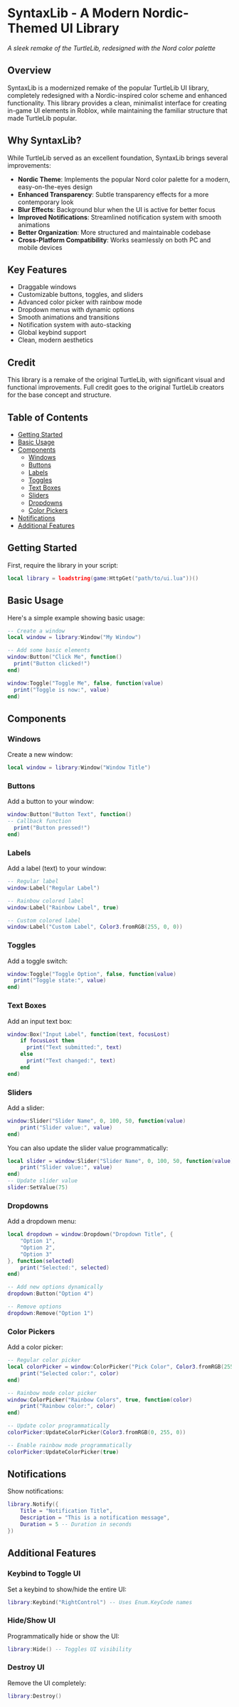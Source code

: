 # SyntaxLib - A Modern Nordic-Themed UI Library
*A sleek remake of the TurtleLib, redesigned with the Nord color palette*

## Overview
SyntaxLib is a modernized remake of the popular TurtleLib UI library, completely redesigned with a Nordic-inspired color scheme and enhanced functionality. This library provides a clean, minimalist interface for creating in-game UI elements in Roblox, while maintaining the familiar structure that made TurtleLib popular.

## Why SyntaxLib?
While TurtleLib served as an excellent foundation, SyntaxLib brings several improvements:

- **Nordic Theme**: Implements the popular Nord color palette for a modern, easy-on-the-eyes design
- **Enhanced Transparency**: Subtle transparency effects for a more contemporary look
- **Blur Effects**: Background blur when the UI is active for better focus
- **Improved Notifications**: Streamlined notification system with smooth animations
- **Better Organization**: More structured and maintainable codebase
- **Cross-Platform Compatibility**: Works seamlessly on both PC and mobile devices

## Key Features
- Draggable windows
- Customizable buttons, toggles, and sliders
- Advanced color picker with rainbow mode
- Dropdown menus with dynamic options
- Smooth animations and transitions
- Notification system with auto-stacking
- Global keybind support
- Clean, modern aesthetics

## Credit
This library is a remake of the original TurtleLib, with significant visual and functional improvements. Full credit goes to the original TurtleLib creators for the base concept and structure.

## Table of Contents
- [Getting Started](#getting-started)
- [Basic Usage](#basic-usage)
- [Components](#components)
  - [Windows](#windows)
  - [Buttons](#buttons)
  - [Labels](#labels)
  - [Toggles](#toggles)
  - [Text Boxes](#text-boxes)
  - [Sliders](#sliders)
  - [Dropdowns](#dropdowns)
  - [Color Pickers](#color-pickers)
- [Notifications](#notifications)
- [Additional Features](#additional-features)

## Getting Started

First, require the library in your script:

```lua
local library = loadstring(game:HttpGet("path/to/ui.lua"))()
```

## Basic Usage

Here's a simple example showing basic usage:

```lua
-- Create a window
local window = library:Window("My Window")

-- Add some basic elements
window:Button("Click Me", function()
  print("Button clicked!")
end)

window:Toggle("Toggle Me", false, function(value)
  print("Toggle is now:", value)
end)
```

## Components

### Windows

Create a new window:
```lua
local window = library:Window("Window Title")
```

### Buttons

Add a button to your window:
```lua
window:Button("Button Text", function()
-- Callback function
  print("Button pressed!")
end)
```

### Labels

Add a label (text) to your window:
```lua
-- Regular label
window:Label("Regular Label")

-- Rainbow colored label
window:Label("Rainbow Label", true)

-- Custom colored label
window:Label("Custom Label", Color3.fromRGB(255, 0, 0))
```

### Toggles

Add a toggle switch:
```lua
window:Toggle("Toggle Option", false, function(value)
  print("Toggle state:", value)
end)
```

### Text Boxes

Add an input text box:
```lua
window:Box("Input Label", function(text, focusLost)
    if focusLost then
      print("Text submitted:", text)
    else
      print("Text changed:", text)
    end 
end)
```

### Sliders

Add a slider:
```lua
window:Slider("Slider Name", 0, 100, 50, function(value)
    print("Slider value:", value)
end)
```

You can also update the slider value programmatically:
```lua
local slider = window:Slider("Slider Name", 0, 100, 50, function(value)
    print("Slider value:", value)
end)
-- Update slider value
slider:SetValue(75)
```

### Dropdowns

Add a dropdown menu:
```lua
local dropdown = window:Dropdown("Dropdown Title", {
    "Option 1",
    "Option 2",
    "Option 3"
}, function(selected)
    print("Selected:", selected)
end)

-- Add new options dynamically
dropdown:Button("Option 4")

-- Remove options
dropdown:Remove("Option 1")
```

### Color Pickers

Add a color picker:
```lua
-- Regular color picker
local colorPicker = window:ColorPicker("Pick Color", Color3.fromRGB(255, 0, 0), function(color)
    print("Selected color:", color)
end)

-- Rainbow mode color picker
window:ColorPicker("Rainbow Colors", true, function(color)
    print("Rainbow color:", color)
end)

-- Update color programmatically
colorPicker:UpdateColorPicker(Color3.fromRGB(0, 255, 0))

-- Enable rainbow mode programmatically
colorPicker:UpdateColorPicker(true)
```

## Notifications

Show notifications:
```lua
library.Notify({
    Title = "Notification Title",
    Description = "This is a notification message",
    Duration = 5 -- Duration in seconds
})
```

## Additional Features

### Keybind to Toggle UI

Set a keybind to show/hide the entire UI:
```lua
library:Keybind("RightControl") -- Uses Enum.KeyCode names
```

### Hide/Show UI

Programmatically hide or show the UI:
```lua
library:Hide() -- Toggles UI visibility
```

### Destroy UI

Remove the UI completely:
```lua
library:Destroy()
```
